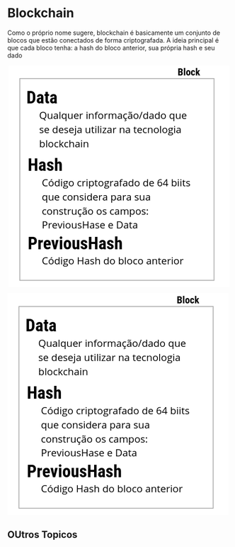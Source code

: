 <style>
    .image{
        margin: auto;
        display: block;
        width = 50%;
    }
</style>

# Blockchain
Como o próprio nome sugere, blockchain é basicamente um conjunto de blocos que estão conectados de forma criptografada. A ideia principal é que cada bloco tenha: a hash do bloco anterior, sua própria hash e seu dado

<div>
    <img src="/images/Block.png" class="image">
</div>

![](/images/Block.png)
## OUtros Topicos
